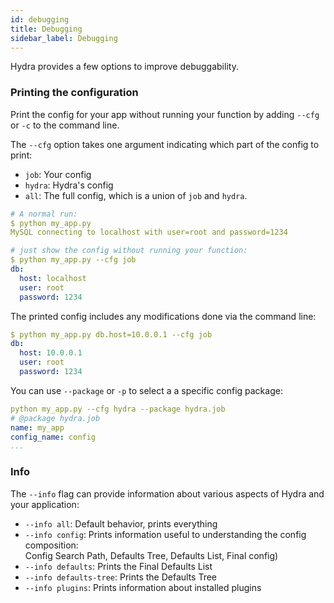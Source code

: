 ```yaml
---
id: debugging
title: Debugging
sidebar_label: Debugging
---
```

Hydra provides a few options to improve debuggability.

### Printing the configuration
Print the config for your app without running your function by adding `--cfg` or `-c` to the command line.

The `--cfg` option takes one argument indicating which part of the config to print:
* `job`: Your config
* `hydra`: Hydra's config
* `all`: The full config, which is a union of `job` and `hydra`.

```yaml
# A normal run:
$ python my_app.py
MySQL connecting to localhost with user=root and password=1234

# just show the config without running your function:
$ python my_app.py --cfg job
db:
  host: localhost
  user: root
  password: 1234
```
The printed config includes any modifications done via the command line:
```yaml {3}
$ python my_app.py db.host=10.0.0.1 --cfg job
db:
  host: 10.0.0.1
  user: root
  password: 1234
```

You can use `--package` or `-p` to select a a specific config package:
```yaml
python my_app.py --cfg hydra --package hydra.job
# @package hydra.job
name: my_app
config_name: config
...
```

### Info
The `--info` flag can provide information about various aspects of Hydra and your application:
 - `--info all`: Default behavior, prints everything
 - `--info config`: Prints information useful to understanding the config composition:    
   Config Search Path, Defaults Tree, Defaults List, Final config)
 - `--info defaults`: Prints the Final Defaults List
 - `--info defaults-tree`: Prints the Defaults Tree
 - `--info plugins`: Prints information about installed plugins
